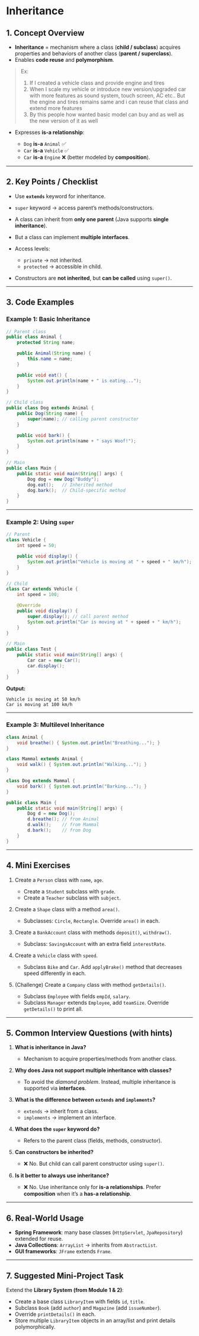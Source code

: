 # Inheritance

## 1. Concept Overview

* **Inheritance** = mechanism where a class (**child / subclass**) acquires properties and behaviors of another class (**parent / superclass**).
* Enables **code reuse** and **polymorphism**.

> Ex: 
> 1. If I created a vehicle class and provide engine and tires
> 2. When I scale my vehicle or introduce new version/upgraded car with more features as sound system, touch screen, AC etc.. But the engine and tires remains same and i can reuse that class and extend more features
> 3. By this people how wanted basic model can buy and as well as the new version of it as well

* Expresses **is-a relationship**:

    * `Dog` **is-a** `Animal` ✅
    * `Car` **is-a** `Vehicle` ✅
    * `Car` **is-a** `Engine` ❌ (better modeled by **composition**).

---

## 2. Key Points / Checklist

* Use **`extends`** keyword for inheritance.
* `super` keyword → access parent’s methods/constructors.
* A class can inherit from **only one parent** (Java supports **single inheritance**).
* But a class can implement **multiple interfaces**.
* Access levels:

    * `private` → not inherited.
    * `protected` → accessible in child.
* Constructors are **not inherited**, but **can be called** using `super()`.

---

## 3. Code Examples

### Example 1: Basic Inheritance

```java
// Parent class
public class Animal {
    protected String name;

    public Animal(String name) {
        this.name = name;
    }

    public void eat() {
        System.out.println(name + " is eating...");
    }
}

// Child class
public class Dog extends Animal {
    public Dog(String name) {
        super(name); // calling parent constructor
    }

    public void bark() {
        System.out.println(name + " says Woof!");
    }
}

// Main
public class Main {
    public static void main(String[] args) {
        Dog dog = new Dog("Buddy");
        dog.eat();   // Inherited method
        dog.bark();  // Child-specific method
    }
}
```

---

### Example 2: Using `super`

```java
// Parent
class Vehicle {
    int speed = 50;

    public void display() {
        System.out.println("Vehicle is moving at " + speed + " km/h");
    }
}

// Child
class Car extends Vehicle {
    int speed = 100;

    @Override
    public void display() {
        super.display(); // call parent method
        System.out.println("Car is moving at " + speed + " km/h");
    }
}

// Main
public class Test {
    public static void main(String[] args) {
        Car car = new Car();
        car.display();
    }
}
```

**Output:**

```
Vehicle is moving at 50 km/h
Car is moving at 100 km/h
```

---

### Example 3: Multilevel Inheritance

```java
class Animal {
    void breathe() { System.out.println("Breathing..."); }
}

class Mammal extends Animal {
    void walk() { System.out.println("Walking..."); }
}

class Dog extends Mammal {
    void bark() { System.out.println("Barking..."); }
}

public class Main {
    public static void main(String[] args) {
        Dog d = new Dog();
        d.breathe(); // from Animal
        d.walk();    // from Mammal
        d.bark();    // from Dog
    }
}
```

---

## 4. Mini Exercises

1. Create a `Person` class with `name`, `age`.

    * Create a `Student` subclass with `grade`.
    * Create a `Teacher` subclass with `subject`.

2. Create a `Shape` class with a method `area()`.

    * Subclasses: `Circle`, `Rectangle`. Override `area()` in each.

3. Create a `BankAccount` class with methods `deposit()`, `withdraw()`.

    * Subclass: `SavingsAccount` with an extra field `interestRate`.

4. Create a `Vehicle` class with `speed`.

    * Subclass `Bike` and `Car`. Add `applyBrake()` method that decreases speed differently in each.

5. (Challenge) Create a `Company` class with method `getDetails()`.

    * Subclass `Employee` with fields `empId`, `salary`.
    * Subclass `Manager` extends `Employee`, add `teamSize`. Override `getDetails()` to print all.

---

## 5. Common Interview Questions (with hints)

1. **What is inheritance in Java?**

    * Mechanism to acquire properties/methods from another class.

2. **Why does Java not support multiple inheritance with classes?**

    * To avoid the *diamond problem*. Instead, multiple inheritance is supported via **interfaces**.

3. **What is the difference between `extends` and `implements`?**

    * `extends` → inherit from a class.
    * `implements` → implement an interface.

4. **What does the `super` keyword do?**

    * Refers to the parent class (fields, methods, constructor).

5. **Can constructors be inherited?**

    * ❌ No. But child can call parent constructor using `super()`.

6. **Is it better to always use inheritance?**

    * ❌ No. Use inheritance only for **is-a relationships**. Prefer **composition** when it’s a **has-a relationship**.

---

## 6. Real-World Usage

* **Spring Framework**: many base classes (`HttpServlet`, `JpaRepository`) extended for reuse.
* **Java Collections**: `ArrayList` → inherits from `AbstractList`.
* **GUI frameworks**: `JFrame` extends `Frame`.

---

## 7. Suggested Mini-Project Task

Extend the **Library System (from Module 1 & 2)**:

* Create a base class `LibraryItem` with fields `id`, `title`.
* Subclass `Book` (add `author`) and `Magazine` (add `issueNumber`).
* Override `printDetails()` in each.
* Store multiple `LibraryItem` objects in an array/list and print details polymorphically.
